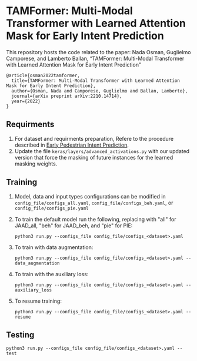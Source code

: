 # TAMFormer: Multi-Modal Transformer with Learned Attention Mask for Early Intent Prediction
This repository hosts the code related to the paper: Nada Osman, Guglielmo Camporese, and Lamberto Ballan, “TAMFormer: Multi-Modal Transformer with Learned Attention Mask for Early Intent Prediction”

```
@article{osman2022tamformer,
  title={TAMFormer: Multi-Modal Transformer with Learned Attention Mask for Early Intent Prediction},
  author={Osman, Nada and Camporese, Guglielmo and Ballan, Lamberto},
  journal={arXiv preprint arXiv:2210.14714},
  year={2022}
}
```

## Requirments
1. For dataset and requirments preparation, Refere to the procedure described in [Early Pedestrian Intent Prediction](https://github.com/NadaSOsman/EarlyPedestrianActionPrediction/).
2. Update the file `keras/layers/advanced_activations.py` with our updated version that force the masking of future instances for the learned masking weights.  

## Training
1. Model, data and input types configurations can be modified in `config_file/configs_all.yaml`, `config_file/configs_beh.yaml`, or `config_file/configs_pie.yaml`
2. To train the default model run the following, replacing <dataset> with "all" for JAAD_all, "beh" for JAAD_beh, and "pie" for PIE:
    
    `python3 run.py --configs_file config_file/configs_<dataset>.yaml`
  
3. To train with data augmentation:
    
    `python3 run.py --configs_file config_file/configs_<dataset>.yaml --data_augmentation`
  
4. To train with the auxiliary loss:
    
    `python3 run.py --configs_file config_file/configs_<dataset>.yaml --auxiliary_loss`
  
5. To resume training:
    
   `python3 run.py --configs_file config_file/configs_<dataset>.yaml --resume`
  
## Testing
    python3 run.py --configs_file config_file/configs_<dataset>.yaml --test
